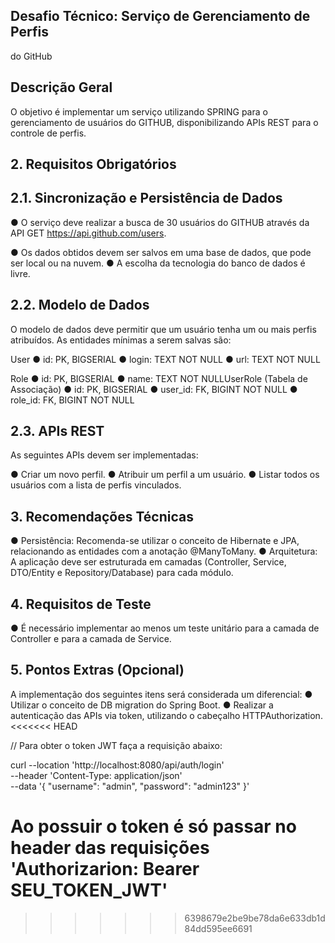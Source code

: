 ## Desafio Técnico: Serviço de Gerenciamento de Perfis
do GitHub

## Descrição Geral

O objetivo é implementar um serviço utilizando SPRING para o gerenciamento de
usuários do GITHUB, disponibilizando APIs REST para o controle de perfis.

## 2. Requisitos Obrigatórios

## 2.1. Sincronização e Persistência de Dados

●​ O serviço deve realizar a busca de 30 usuários do GITHUB através da API​
GET https://api.github.com/users. 

●​ Os dados obtidos devem ser salvos em uma base de dados, que pode ser local
ou na nuvem.
●​ A escolha da tecnologia do banco de dados é livre.

## 2.2. Modelo de Dados

O modelo de dados deve permitir que um usuário tenha um ou mais perfis atribuídos.
As entidades mínimas a serem salvas são: 

User
●​ id: PK, BIGSERIAL
●​ login: TEXT NOT NULL
●​ url: TEXT NOT NULL

Role
●​ id: PK, BIGSERIAL
●​ name: TEXT NOT NULLUserRole (Tabela de Associação)
●​ id: PK, BIGSERIAL
●​ user_id: FK, BIGINT NOT NULL
●​ role_id: FK, BIGINT NOT NULL

## 2.3. APIs REST

As seguintes APIs devem ser implementadas:

●​ Criar um novo perfil.
●​ Atribuir um perfil a um usuário.
●​ Listar todos os usuários com a lista de perfis vinculados.

## 3. Recomendações Técnicas

●​ Persistência: Recomenda-se utilizar o conceito de Hibernate e JPA, relacionando
as entidades com a anotação @ManyToMany.
●​ Arquitetura: A aplicação deve ser estruturada em camadas (Controller, Service,
DTO/Entity e Repository/Database) para cada módulo.

## 4. Requisitos de Teste

●​ É necessário implementar ao menos um teste unitário para a camada de
Controller e para a camada de Service.

## 5. Pontos Extras (Opcional)

A implementação dos seguintes itens será considerada um diferencial:
●​ Utilizar o conceito de DB migration do Spring Boot.
●​ Realizar a autenticação das APIs via token, utilizando o cabeçalho HTTP​
Authorization.
<<<<<<< HEAD

// Para obter o token JWT faça a requisição abaixo:

curl --location 'http://localhost:8080/api/auth/login' \
--header 'Content-Type: application/json' \
--data '{
    "username": "admin",
    "password": "admin123"
}'

Ao possuir o token é só passar no header das requisições 'Authorizarion: Bearer SEU_TOKEN_JWT'
=======
>>>>>>> 6398679e2be9be78da6e633db1d84dd595ee6691
